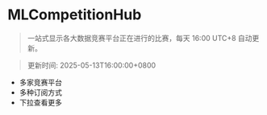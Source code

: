 # MLCompetitionHub

> 一站式显示各大数据竞赛平台正在进行的比赛，每天 16:00 UTC+8 自动更新。
  
> 更新时间: 2025-05-13T16:00:00+0800 

* 多家竞赛平台
* 多种订阅方式
* 下拉查看更多